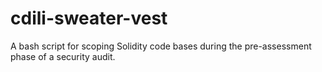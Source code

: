 # cdili-sweater-vest
A bash script for scoping Solidity code bases during the pre-assessment phase of a security audit. 
